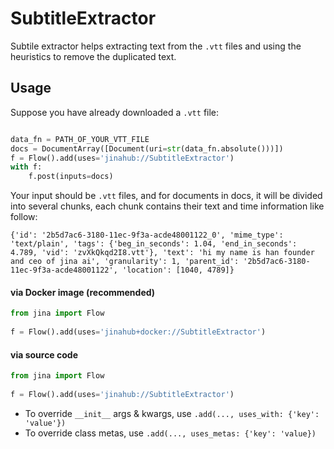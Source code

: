 # SubtitleExtractor
Subtile extractor helps extracting text from the `.vtt` files and using the heuristics to remove the duplicated text.        

## Usage
Suppose you have already downloaded a `.vtt` file:

```python

data_fn = PATH_OF_YOUR_VTT_FILE
docs = DocumentArray([Document(uri=str(data_fn.absolute()))])
f = Flow().add(uses='jinahub://SubtitleExtractor')
with f:
    f.post(inputs=docs)
```
Your input should be `.vtt` files, and for documents in docs, it will be divided into several chunks, each chunk contains their text and time information like follow:
```
{'id': '2b5d7ac6-3180-11ec-9f3a-acde48001122_0', 'mime_type': 'text/plain', 'tags': {'beg_in_seconds': 1.04, 'end_in_seconds': 4.789, 'vid': 'zvXkQkqd2I8.vtt'}, 'text': 'hi my name is han founder and ceo of jina ai', 'granularity': 1, 'parent_id': '2b5d7ac6-3180-11ec-9f3a-acde48001122', 'location': [1040, 4789]}

```

#### via Docker image (recommended)

```python
from jina import Flow
	
f = Flow().add(uses='jinahub+docker://SubtitleExtractor')
```

#### via source code

```python
from jina import Flow
	
f = Flow().add(uses='jinahub://SubtitleExtractor')
```

- To override `__init__` args & kwargs, use `.add(..., uses_with: {'key': 'value'})`
- To override class metas, use `.add(..., uses_metas: {'key': 'value})`
